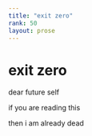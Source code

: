 ```yaml
---
title: "exit zero"
rank: 50
layout: prose
---
```


# exit zero  
  
dear future self  
  
if you are reading this  
  
then i am already dead  
  
  
  
  
  
  
